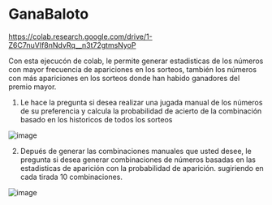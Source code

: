 # GanaBaloto

https://colab.research.google.com/drive/1-Z6C7nuVIf8nNdvRq__n3t72gtmsNyoP


Con esta ejecucón de colab, le permite generar estadisticas de los números con mayor frecuencia de apariciones en los sorteos, también los números con más apariciones en los sorteos donde han habido ganadores del premio mayor.

1. Le hace la pregunta si desea realizar una jugada manual de los números de su preferencia y calcula la probabilidad de acierto de la combinación basado en los historicos de todos los sorteos

![image](https://github.com/user-attachments/assets/02ca9566-c089-4da7-a8a6-46b212deaef5)

2. Depués de generar las combinaciones manuales que usted desee, le pregunta si desea generar combinaciones de números basadas en las estadisticas de aparición con la probabilidad de aparición.
   sugiriendo en cada tirada 10 combinaciones.

![image](https://github.com/user-attachments/assets/4cc63c66-3592-420a-b140-e0aab9c7e46c)


